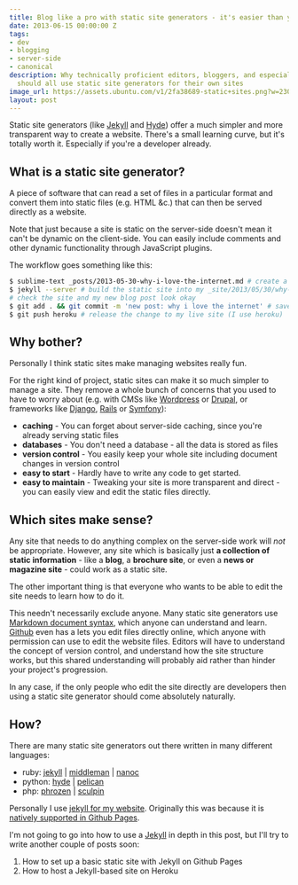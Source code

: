 ```yaml
---
title: Blog like a pro with static site generators - it's easier than you think
date: 2013-06-15 00:00:00 Z
tags:
- dev
- blogging
- server-side
- canonical
description: Why technically proficient editors, bloggers, and especially web developers,
  should all use static site generators for their own sites
image_url: https://assets.ubuntu.com/v1/2fa38689-static+sites.png?w=230&h=160&mode=fill&bg=0000
layout: post
---
```


Static site generators (like [Jekyll](http://jekyllrb.com/) and [Hyde](http://ringce.com/hyde)) offer a much simpler and more transparent way to create a website. There's a small learning curve, but it's totally worth it. Especially if you're a developer already.

## What is a static site generator?

A piece of software that can read a set of files in a particular format and convert them into static files (e.g. HTML &c.) that can then be served directly as a website.

Note that just because a site is static on the server-side doesn't mean it can't be dynamic on the client-side. You can easily include comments and other dynamic functionality through JavaScript plugins.

The workflow goes something like this:

``` bash
$ sublime-text _posts/2013-05-30-why-i-love-the-internet.md # create a new blog post
$ jekyll --server # build the static site into my _site/2013/05/30/why-i-love-the-internet.html directory and run a test server
# check the site and my new blog post look okay
$ git add . && git commit -m 'new post: why i love the internet' # save it in version control
$ git push heroku # release the change to my live site (I use heroku)
```

## Why bother?

Personally I think static sites make managing websites really fun.

For the right kind of project, static sites can make it so much simpler to manage a site. They remove a whole bunch of concerns that you used to have to worry about (e.g. with CMSs like [Wordpress](http://wordpress.org/) or [Drupal](http://drupal.org/), or frameworks like [Django](https://www.djangoproject.com/), [Rails](http://rubyonrails.org/) or [Symfony](http://symfony.com/)):

- **caching** - You can forget about server-side caching, since you're already serving static files
- **databases** - You don't need a database - all the data is stored as files
- **version control** - You easily keep your whole site including document changes in version control
- **easy to start** - Hardly have to write any code to get started.
- **easy to maintain** - Tweaking your site is more transparent and direct - you can easily view and edit the static files directly.

## Which sites make sense?

Any site that needs to do anything complex on the server-side work will *not* be appropriate. However, any site which is basically just **a collection of static information** - like a **blog**, a **brochure site**, or even a **news or magazine site** - could work as a static site.

The other important thing is that everyone who wants to be able to edit the site needs to learn how to do it.

This needn't necessarily exclude anyone. Many static site generators use [Markdown document syntax](http://daringfireball.net/projects/markdown/basics), which anyone can understand and learn. [Github](https://github.com/) even has a lets you edit files directly online, which anyone with permission can use to edit the website files. Editors will have to understand the concept of version control, and understand how the site structure works, but this shared understanding will probably aid rather than hinder your project's progression.

In any case, if the only people who edit the site directly are developers then using a static site generator should come absolutely naturally.

## How?

There are many static site generators out there written in many different languages:

- ruby: [jekyll](http://jekyllrb.com/) | [middleman](http://middlemanapp.com/) | [nanoc](http://nanoc.ws/)
- python: [hyde](http://ringce.com/hyde) | [pelican](http://getpelican.com/)
- php: [phrozen](http://www.phrozn.info/en/) | [sculpin](https://sculpin.io/)

Personally I use [jekyll for my website](https://github.com/nottrobin/robinwinslow.uk). Originally this was because it is [natively supported in Github Pages](https://help.github.com/articles/using-jekyll-with-pages).

I'm not going to go into how to use a [Jekyll](http://jekyllrb.com/) in depth in this post, but I'll try to write another couple of posts soon:

1. How to set up a basic static site with Jekyll on Github Pages
2. How to host a Jekyll-based site on Heroku